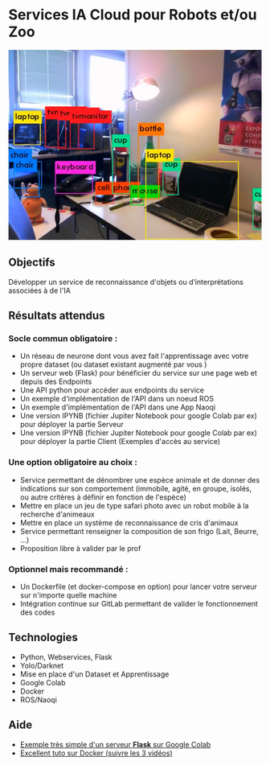 # Services IA Cloud pour Robots et/ou Zoo
![Yolo](https://raw.githubusercontent.com/cpe-majeure-robotique/S9-Project-19-20/master/images/yolo_darknet.png)

## Objectifs
Développer un service de reconnaissance d'objets ou d’interprétations associées à de l'IA


## Résultats attendus
### Socle commun obligatoire :
- Un réseau de neurone dont vous avez fait l'apprentissage avec votre propre dataset (ou dataset existant augmenté par vous )
- Un serveur web (Flask) pour bénéficier du service sur une page web et depuis des Endpoints
- Une API python pour accéder aux endpoints du service
- Un exemple d'implémentation de l'API dans un noeud ROS
- Un exemple d'implémentation de l'API dans une App Naoqi
- Une version IPYNB (fichier Jupiter Notebook pour google Colab par ex) pour déployer la partie Serveur
- Une version IPYNB (fichier Jupiter Notebook pour google Colab par ex) pour déployer la partie Client (Exemples d'accès au service)

### Une option obligatoire au choix : 

- Service permettant de dénombrer une espèce animale et de donner des indications sur son comportement (immobile, agité, en groupe, isolés, ou autre critères à définir en fonction de l'espèce)
- Mettre en place un jeu de type safari photo avec un robot mobile à la recherche d'animeaux
- Mettre en place un système de reconnaissance de cris d'animaux
- Service permettant renseigner la composition de son frigo (Lait, Beurre, ...)
- Proposition libre à valider par le prof

### Optionnel mais recommandé :
- Un Dockerfile (et docker-compose en option) pour lancer votre serveur sur n'importe quelle machine 
- Intégration continue sur GitLab permettant de valider le fonctionnement des codes


## Technologies
* Python, Webservices, Flask
* Yolo/Darknet
* Mise en place d'un Dataset et Apprentissage
* Google Colab
* Docker
* ROS/Naoqi

## Aide
* [Exemple très simple d'un serveur **Flask** sur Google Colab](https://medium.com/@kshitijvijay271199/flask-on-google-colab-f6525986797b)
* [Excellent tuto sur Docker (suivre les 3 vidéos)](https://www.youtube.com/watch?v=SXB6KJ4u5vg)

